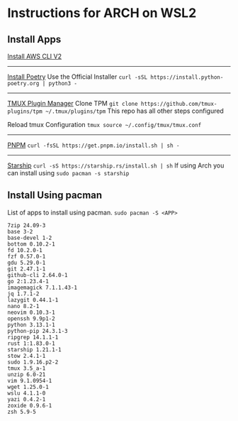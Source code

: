 # Instructions for ARCH on WSL2

## Install Apps

[Install AWS CLI V2](https://docs.aws.amazon.com/cli/latest/userguide/getting-started-install.html)

---

[Install Poetry](https://python-poetry.org/docs/#installing-with-the-official-installer)
Use the Official Installer `curl -sSL https://install.python-poetry.org | python3 -`

---

[TMUX Plugin Manager](https://github.com/tmux-plugins/tpm)
Clone TPM `git clone https://github.com/tmux-plugins/tpm ~/.tmux/plugins/tpm`
This repo has all other steps configured

Reload tmux Configuration `tmux source ~/.config/tmux/tmux.conf`

---

[PNPM](https://pnpm.io/installation)
`curl -fsSL https://get.pnpm.io/install.sh | sh -`

---

[Starship](https://starship.rs/guide/#%F0%9F%9A%80-installation)
`curl -sS https://starship.rs/install.sh | sh`
If using Arch you can install using `sudo pacman -s starship`

## Install Using pacman

List of apps to install using pacman.
`sudo pacman -S <APP>`

```pacman
7zip 24.09-3
base 3-2
base-devel 1-2
bottom 0.10.2-1
fd 10.2.0-1
fzf 0.57.0-1
gdu 5.29.0-1
git 2.47.1-1
github-cli 2.64.0-1
go 2:1.23.4-1
imagemagick 7.1.1.43-1
jq 1.7.1-2
lazygit 0.44.1-1
nano 8.2-1
neovim 0.10.3-1
openssh 9.9p1-2
python 3.13.1-1
python-pip 24.3.1-3
ripgrep 14.1.1-1
rust 1:1.83.0-1
starship 1.21.1-1
stow 2.4.1-1
sudo 1.9.16.p2-2
tmux 3.5_a-1
unzip 6.0-21
vim 9.1.0954-1
wget 1.25.0-1
wslu 4.1.1-0
yazi 0.4.2-1
zoxide 0.9.6-1
zsh 5.9-5
```
